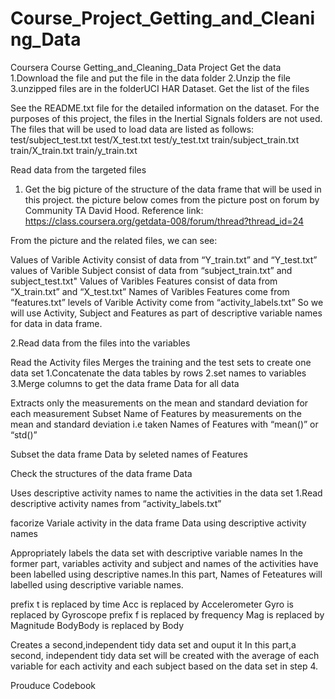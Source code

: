 # Course_Project_Getting_and_Cleaning_Data
Coursera Course Getting_and_Cleaning_Data Project
Get the data
1.Download the file and put the file in the data folder
2.Unzip the file
3.unzipped files are in the folderUCI HAR Dataset. Get the list of the files

See the README.txt file for the detailed information on the dataset. For the purposes of this project, the files in the Inertial Signals folders are not used. The files that will be used to load data are listed as follows:
test/subject_test.txt
test/X_test.txt
test/y_test.txt
train/subject_train.txt
train/X_train.txt
train/y_train.txt

Read data from the targeted files
1. Get the big picture of the structure of the data frame that will be used in this project.
the picture below comes from the picture post on forum by Community TA  David Hood.
Reference link: https://class.coursera.org/getdata-008/forum/thread?thread_id=24

From the picture and the related files, we can see:

Values of Varible Activity consist of data from “Y_train.txt” and “Y_test.txt”
values of Varible Subject consist of data from “subject_train.txt” and subject_test.txt"
Values of Varibles Features consist of data from “X_train.txt” and “X_test.txt”
Names of Varibles Features come from “features.txt”
levels of Varible Activity come from “activity_labels.txt”
So we will use Activity, Subject and Features as part of descriptive variable names for data in data frame.

2.Read data from the files into the variables

Read the Activity files
Merges the training and the test sets to create one data set
1.Concatenate the data tables by rows
2.set names to variables
3.Merge columns to get the data frame Data for all data

Extracts only the measurements on the mean and standard deviation for each measurement
Subset Name of Features by measurements on the mean and standard deviation
i.e taken Names of Features with “mean()” or “std()”

Subset the data frame Data by seleted names of Features

Check the structures of the data frame Data

Uses descriptive activity names to name the activities in the data set
1.Read descriptive activity names from “activity_labels.txt”

facorize Variale activity in the data frame Data using descriptive activity names

Appropriately labels the data set with descriptive variable names
In the former part, variables activity and subject and names of the activities have been labelled using descriptive names.In this part, Names of Feteatures will labelled using descriptive variable names.

prefix t is replaced by time
Acc is replaced by Accelerometer
Gyro is replaced by Gyroscope
prefix f is replaced by frequency
Mag is replaced by Magnitude
BodyBody is replaced by Body

Creates a second,independent tidy data set and ouput it
In this part,a second, independent tidy data set will be created with the average of each variable for each activity and each subject based on the data set in step 4.

Prouduce Codebook
